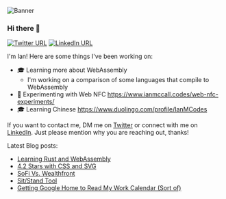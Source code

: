 ![Banner](https://www.ianmccall.codes/assets/images/banner.jpg)

### Hi there 👋

<a href="https://twitter.com/ianmccallcodes"><img src="https://img.shields.io/twitter/url?style=social&url=http%3A%2F%2Ftwitter.com%2Fianmccallcodes" alt="Twitter URL" /></a>
<a href="https://www.linkedin.com/in/ianmccallcodes/"><img src="https://img.shields.io/badge/LinkedIn--_.svg?style=social&logo=linkedin" alt="LinkedIn URL" /></a>

I'm Ian! Here are some things I've been working on:

* 🎓 Learning more about WebAssembly
  * I'm working on a comparison of some languages that compile to WebAssembly
* 🧪 Experimenting with Web NFC https://www.ianmccall.codes/web-nfc-experiments/
* 🎓 Learning Chinese https://www.duolingo.com/profile/IanMCodes

If you want to contact me, DM me on [Twitter](https://twitter.com/ianmccallcodes) or connect with me on [LinkedIn](https://www.linkedin.com/in/ianmccallcodes/). Just please mention why you are reaching out, thanks!

Latest Blog posts:
 * [Learning Rust and WebAssembly](https://www.ianmccall.codes/2020/06/28/bigger-than-a-breadbox-learning-rust-and-webassembly.html)
 * [4.2 Stars with CSS and SVG](https://www.ianmccall.codes/2020/05/07/42-stars-with-css-and-svg.html)
 * [SoFi Vs. Wealthfront](https://www.ianmccall.codes/2019/08/12/sofi-vs-wealthfront.html)
 * [Sit/Stand Tool](https://www.ianmccall.codes/2018/06/22/sitstand-tool.html)
 * [Getting Google Home to Read My Work Calendar (Sort of)](https://www.ianmccall.codes/2018/02/20/getting-google-home-to-read-my-work-calendar-sort-of.html)


<!--
**ianmcodes/ianmcodes** is a ✨ _special_ ✨ repository because its `README.md` (this file) appears on your GitHub profile.

Here are some ideas to get you started:

- 🔭 I’m currently working on ...
- 🌱 I’m currently learning ...
- 👯 I’m looking to collaborate on ...
- 🤔 I’m looking for help with ...
- 💬 Ask me about ...
- 📫 How to reach me: ...
- 😄 Pronouns: ...
- ⚡ Fun fact: ...
-->
